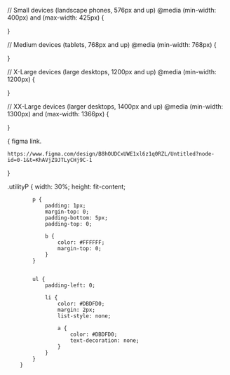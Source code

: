 // Small devices (landscape phones, 576px and up)
@media (min-width: 400px) and (max-width: 425px) { 


}

// Medium devices (tablets, 768px and up)
@media (min-width: 768px) { 


}



// X-Large devices (large desktops, 1200px and up)
@media (min-width: 1200px) { 


}

// XX-Large devices (larger desktops, 1400px and up)
@media (min-width: 1300px) and (max-width: 1366px) {
 
}




{
    figma link.
    
    https://www.figma.com/design/B8hOUDCxUWE1xl6z1q0RZL/Untitled?node-id=0-1&t=KhAVjZ9JTLyCHj9C-1
}



 .utilityP {
            width: 30%;
            height: fit-content;

            p {
                padding: 1px;
                margin-top: 0;
                padding-bottom: 5px;
                padding-top: 0;

                b {
                    color: #FFFFFF;
                    margin-top: 0;
                }
            }


            ul {
                padding-left: 0;

                li {
                    color: #DBDFD0;
                    margin: 2px;
                    list-style: none;

                    a {
                        color: #DBDFD0;
                        text-decoration: none;
                    }
                }
            }
        }

